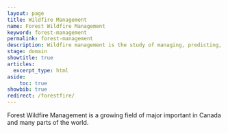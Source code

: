 ```yaml
---
layout: page
title: Wildfire Management
name: Forest Wildfire Management
keyword: forest-management
permalink: forest-management
description: Wildfire management is the study of managing, predicting, and mitigating risk of forest wildfires.
stage: domain
showtitle: true
articles:
  excerpt_type: html
aside: 
    toc: true
showbib: true
redirect: /forestfire/
---
```


Forest Wildfire Management is a growing field of major important in Canada and many parts of the world.

